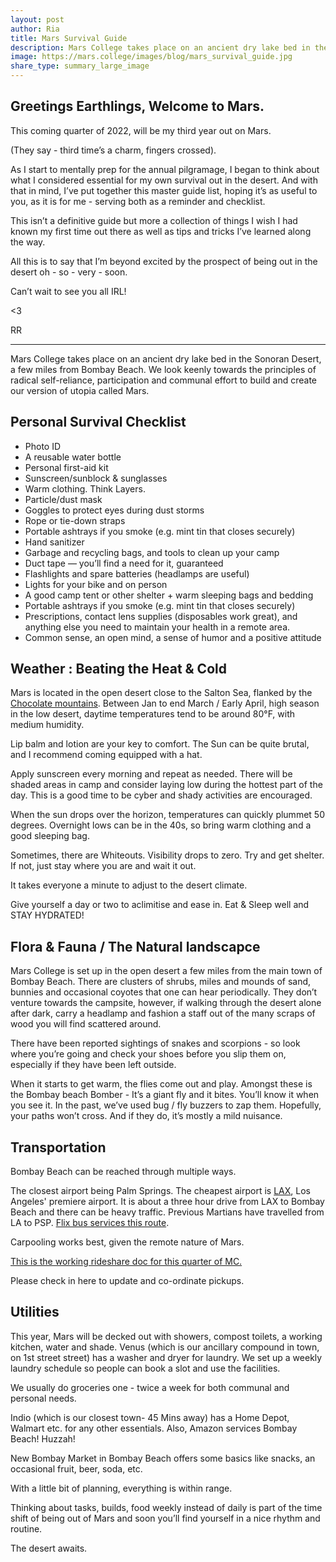 ```yaml
---
layout: post
author: Ria
title: Mars Survival Guide
description: Mars College takes place on an ancient dry lake bed in the Sonoran Desert, a few miles from Bombay Beach. We look keenly towards the principles of radical self-reliance, participation and communal effort to build and create our version of utopia called Mars.
image: https://mars.college/images/blog/mars_survival_guide.jpg
share_type: summary_large_image
---
```


## Greetings Earthlings, Welcome to Mars.

This coming quarter of 2022, will be my third year out on Mars.

(They say - third time’s a charm, fingers crossed).

As I start to mentally prep for the annual pilgramage, I began to think about what I considered essential for my own survival out in the desert. And with that in mind, I’ve put together this master guide list, hoping it’s as useful to you, as it is for me - serving both as a reminder and checklist.

This isn’t a definitive guide but more a collection of things I wish I had known my first time out there as well as tips and tricks I’ve learned along the way.

All this is to say that I’m beyond excited by the prospect of being out in the desert oh - so - very - soon.

Can’t wait to see you all IRL!

<3

RR

---

Mars College takes place on an ancient dry lake bed in the Sonoran Desert, a few miles from Bombay Beach. We look keenly towards the principles of radical self-reliance, participation and communal effort to build and create our version of utopia called Mars.

## Personal Survival Checklist

* Photo ID
* A reusable water bottle
* Personal first-aid kit
* Sunscreen/sunblock & sunglasses
* Warm clothing. Think Layers.
* Particle/dust mask
* Goggles to protect eyes during dust storms
* Rope or tie-down straps
* Portable ashtrays if you smoke (e.g. mint tin that closes securely)
* Hand sanitizer
* Garbage and recycling bags, and tools to clean up your camp
* Duct tape — you’ll find a need for it, guaranteed
* Flashlights and spare batteries (headlamps are useful)
* Lights for your bike and on person
* A good camp tent or other shelter + warm sleeping bags and bedding
* Portable ashtrays if you smoke (e.g. mint tin that closes securely)
* Prescriptions, contact lens supplies (disposables work great), and anything else you need to maintain your health in a remote area.
* Common sense, an open mind, a sense of humor and a positive attitude

## Weather : Beating the Heat & Cold

Mars is located in the open desert close to the Salton Sea, flanked by the [Chocolate mountains](https://www.google.com/url?q=https://en.wikipedia.org/wiki/Chocolate_Mountains&sa=D&source=editors&ust=1639584644487000&usg=AOvVaw2ej9TQZhau8wRTRTOwFafZ). Between Jan to end March / Early April, high season in the low desert, daytime temperatures tend to be around 80°F, with medium humidity.

Lip balm and lotion are your key to comfort. The Sun can be quite brutal, and I recommend coming equipped with a hat.

Apply sunscreen every morning and repeat as needed. There will be shaded areas in camp and consider laying low during the hottest part of the day. This is a good time to be cyber and shady activities are encouraged.

When the sun drops over the horizon, temperatures can quickly plummet 50 degrees. Overnight lows can be in the 40s, so bring warm clothing and a good sleeping bag.

Sometimes, there are Whiteouts. Visibility drops to zero. Try and get shelter. If not, just stay where you are and wait it out.

It takes everyone a minute to adjust to the desert climate.

Give yourself a day or two to aclimitise and ease in. Eat & Sleep well and STAY HYDRATED! 

## Flora & Fauna / The Natural landscapce

Mars College is set up in the open desert a few miles from the main town of Bombay Beach. There are clusters of shrubs, miles and mounds of sand, bunnies and occasional coyotes that one can hear periodically. They don’t venture towards the campsite, however, if walking through the desert alone after dark, carry a headlamp and fashion a staff out of the many scraps of wood you will find scattered around.

There have been reported sightings of snakes and scorpions - so look where you’re going and check your shoes before you slip them on, especially if they have been left outside.

When it starts to get warm, the flies come out and play. Amongst these is the Bombay beach Bomber - It’s a giant fly and it bites. You’ll know it when you see it. In the past, we’ve used bug / fly buzzers to zap them. Hopefully, your paths won’t cross. And if they do, it’s mostly a mild nuisance. 

## Transportation

Bombay Beach can be reached through multiple ways.

The closest airport being Palm Springs. The cheapest airport is [LAX](https://www.google.com/url?q=https://www.flylax.com/&sa=D&source=editors&ust=1639584644489000&usg=AOvVaw2HvIPnePwDYH4bwpE47wvI), Los Angeles' premiere airport. It is about a three hour drive from LAX to Bombay Beach and there can be heavy traffic. Previous Martians have travelled from LA to PSP. [Flix bus services this route](https://www.google.com/url?q=https://global.flixbus.com/bus-routes/bus-los-angeles-ca-palm-springs-ca&sa=D&source=editors&ust=1639584644489000&usg=AOvVaw23t0OpXfq2imuGbwJv791v).

Carpooling works best, given the remote nature of Mars.

[This is the working rideshare doc for this quarter of MC.](https://www.google.com/url?q=https://docs.google.com/spreadsheets/d/1nDGh2rRu_VvV7u7yYVThz9WpT24fowBDdctHy50O478/edit%23gid%3D0&sa=D&source=editors&ust=1639584644490000&usg=AOvVaw0A74N6ZNVN15E9uvQyqWG-)

Please check in here to update and co-ordinate pickups.

## Utilities

This year, Mars will be decked out with showers, compost toilets, a working kitchen, water and shade. Venus (which is our ancillary compound in town, on 1st street street) has a washer and dryer for laundry. We set up a weekly laundry schedule so people can book a slot and use the facilities.

We usually do groceries one - twice a week for both communal and personal needs.

Indio (which is our closest town- 45 Mins away) has a Home Depot, Walmart etc. for any other essentials. Also, Amazon services Bombay Beach! Huzzah!

​​New Bombay Market in Bombay Beach offers some basics like snacks, an occasional fruit, beer, soda, etc.

With a little bit of planning, everything is within range.

Thinking about tasks, builds, food weekly instead of daily is part of the time shift of being out of Mars and soon you’ll find yourself in a nice rhythm and routine.

The desert awaits.

